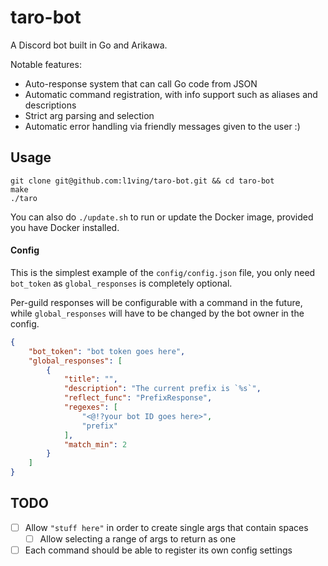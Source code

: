 # taro-bot

A Discord bot built in Go and Arikawa.

Notable features:
- Auto-response system that can call Go code from JSON
- Automatic command registration, with info support such as aliases and descriptions
- Strict arg parsing and selection
- Automatic error handling via friendly messages given to the user :)

## Usage

```
git clone git@github.com:l1ving/taro-bot.git && cd taro-bot
make
./taro
```

You can also do `./update.sh` to run or update the Docker image, provided you have Docker installed.

#### Config

This is the simplest example of the `config/config.json` file, you only need `bot_token` as `global_responses` is completely optional.

Per-guild responses will be configurable with a command in the future, while `global_responses` will have to be changed by the bot owner in the config.

```json
{
    "bot_token": "bot token goes here",
    "global_responses": [
        {
            "title": "",
            "description": "The current prefix is `%s`",
            "reflect_func": "PrefixResponse",
            "regexes": [
                "<@!?your bot ID goes here>",
                "prefix"
            ],
            "match_min": 2
        }
    ]
}
```

## TODO

- [ ] Allow `"stuff here"` in order to create single args that contain spaces
  - [ ] Allow selecting a range of args to return as one
- [ ] Each command should be able to register its own config settings
